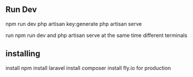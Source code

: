 ## Run Dev
npm run dev
php artisan key:generate
php artisan serve

run npm run dev and php artisan serve at the same time different terminals

## installing
install npm
install laravel 
install composer
install fly.io for production


